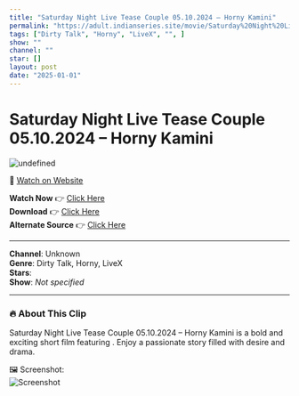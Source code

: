 ```yaml
---
title: "Saturday Night Live Tease Couple 05.10.2024 – Horny Kamini"
permalink: "https://adult.indianseries.site/movie/Saturday%20Night%20Live%20Tease%20Couple%2005.10.2024%20%E2%80%93%20Horny%20Kamini"
tags: ["Dirty Talk", "Horny", "LiveX", "", ]
show: ""
channel: ""
star: []
layout: post
date: "2025-01-01"
---
```


# Saturday Night Live Tease Couple 05.10.2024 – Horny Kamini

![undefined](https://desisins.com/wp-content/uploads/2024/10/Kamini-Bhabhi-DesiSins.com_.jpg)

🔗 [Watch on Website](https://adult.indianseries.site/movie/Saturday%20Night%20Live%20Tease%20Couple%2005.10.2024%20%E2%80%93%20Horny%20Kamini)

**Watch Now** 👉 [Click Here](https://adult.indianseries.site/movie/Saturday%20Night%20Live%20Tease%20Couple%2005.10.2024%20%E2%80%93%20Horny%20Kamini)  
**Download** 👉 [Click Here](https://adult.indianseries.site/movie/Saturday%20Night%20Live%20Tease%20Couple%2005.10.2024%20%E2%80%93%20Horny%20Kamini)  
**Alternate Source** 👉 [Click Here](https://adult.indianseries.site/movie/Saturday%20Night%20Live%20Tease%20Couple%2005.10.2024%20%E2%80%93%20Horny%20Kamini)

---

**Channel**: Unknown  
**Genre**: Dirty Talk, Horny, LiveX  
**Stars**:   
**Show**: *Not specified*

---

### 🔥 About This Clip

Saturday Night Live Tease Couple 05.10.2024 – Horny Kamini is a bold and exciting short film featuring . Enjoy a passionate story filled with desire and drama.
 
🖼️ Screenshot:  
![Screenshot](https://desisins.com/wp-content/uploads/2024/10/Kamini-Bhabhi-DesiSins.com_.jpg)
